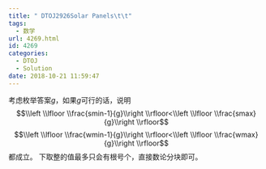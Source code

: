 ```yaml
---
title: " DTOJ2926Solar Panels\t\t"
tags:
  - 数学
url: 4269.html
id: 4269
categories:
  - DTOJ
  - Solution
date: 2018-10-21 11:59:47
---
```


考虑枚举答案$g$，如果$g$可行的话，说明 $$\\left \\lfloor \\frac{smin-1}{g}\\right \\rfloor<\\left \\lfloor \\frac{smax}{g}\\right \\rfloor$$ $$\\left \\lfloor \\frac{wmin-1}{g}\\right \\rfloor<\\left \\lfloor \\frac{wmax}{g}\\right \\rfloor$$ 都成立。 下取整的值最多只会有根号个，直接数论分块即可。
